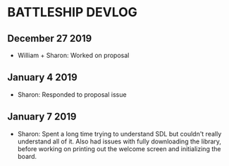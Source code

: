 # BATTLESHIP DEVLOG

## December 27 2019
- William + Sharon: Worked on proposal

## January 4 2019
- Sharon: Responded to proposal issue

## January 7 2019
- Sharon: Spent a long time trying to understand SDL but couldn't really understand all of it. Also had issues with fully downloading the library, before working on printing out the welcome screen and initializing the board. 
